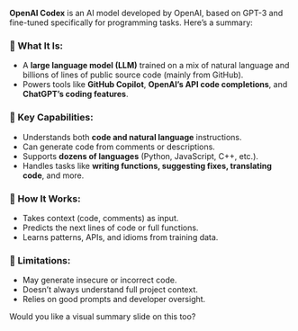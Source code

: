 **OpenAI Codex** is an AI model developed by OpenAI, based on GPT-3 and fine-tuned specifically for programming tasks. Here’s a summary:

### 🔹 What It Is:

* A **large language model (LLM)** trained on a mix of natural language and billions of lines of public source code (mainly from GitHub).
* Powers tools like **GitHub Copilot**, **OpenAI’s API code completions**, and **ChatGPT’s coding features**.

### 🔹 Key Capabilities:

* Understands both **code and natural language** instructions.
* Can generate code from comments or descriptions.
* Supports **dozens of languages** (Python, JavaScript, C++, etc.).
* Handles tasks like **writing functions, suggesting fixes, translating code**, and more.

### 🔹 How It Works:

* Takes context (code, comments) as input.
* Predicts the next lines of code or full functions.
* Learns patterns, APIs, and idioms from training data.

### 🔹 Limitations:

* May generate insecure or incorrect code.
* Doesn’t always understand full project context.
* Relies on good prompts and developer oversight.

Would you like a visual summary slide on this too?
